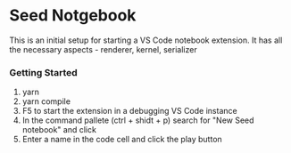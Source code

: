 # Seed Notgebook

This is an initial setup for starting a VS Code notebook extension. It has all the necessary aspects - renderer, kernel, serializer

### Getting Started

1. yarn
2. yarn compile
3. F5 to start the extension in a debugging VS Code instance
4. In the command pallete (ctrl + shidt + p) search for "New Seed notebook" and click
5. Enter a name in the code cell and click the play button
